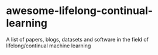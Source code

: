 # awesome-lifelong-continual-learning
A list of papers, blogs, datasets and software in the field of lifelong/continual machine learning
